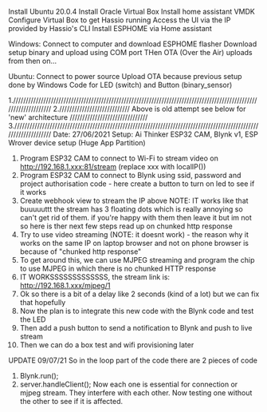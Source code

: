 Install Ubuntu 20.0.4
Install Oracle Virtual Box
Install home assistant VMDK
Configure Virtual Box to get Hassio running
Access the UI via the IP provided by Hassio's CLI
Install ESPHOME via Home assistant

Windows:
Connect to computer and download ESPHOME flasher
Download setup binary and upload using COM port
THen OTA (Over the Air) uploads from then on...

Ubuntu:
Connect to power source
Upload OTA because previous setup done by Windows
Code for LED (switch) and Button (binary_sensor)
  

1.//////////////////////////////////////////////////////////////////////////////////////////////////////////////////
2.//////////////////////////// Above is old attempt see below for 'new' architecture ///////////////////////////////
3.//////////////////////////////////////////////////////////////////////////////////////////////////////////////////
Date: 27/06/2021
Setup: Ai Thinker ESP32 CAM, Blynk v1, ESP Wrover device setup (Huge App Partition) 
1. Program ESP32 CAM to connect to Wi-Fi to stream video on http://192.168.1.xxx:81/stream (replace xxx with localIP())
2. Program ESP32 CAM to connect to Blynk using ssid, password and project authorisation code - here create a button to turn on led to see if it works
3. Create webhook view to stream the IP above
NOTE: IT works like that buuuuuttt the stream has 3 floating dots which is really annoying so can't get rid of them. if you're happy with them then leave it but im not so here is ther next few steps
read up on chunked http response
4. Try to use video streaming (NOTE: it doesnt work) - the reason why it works on the same IP on laptop browser and not on phone browser is because of "chunked http response"
5. To get around this, we can use MJPEG streaming and program the chip to use MJPEG in which there is no chunked HTTP response
6. IT WORKSSSSSSSSSSSSS, the stream link is: http://192.168.1.xxx/mjpeg/1
7. Ok so there is a bit of a delay like 2 seconds (kind of a lot) but we can fix that hopefully
8. Now the plan is to integrate this new code with the Blynk code and test the LED
9. Then add a push button to send a notification to Blynk and push to live stream
10. Then we can do a box test and wifi provisioning later


UPDATE 09/07/21
So in the loop part of the code there are 2 pieces of code
1. Blynk.run();
2. server.handleClient();
Now each one is essential for connection or mjpeg stream. They interfere with each other. Now testing one without the other to see if it is affected.
